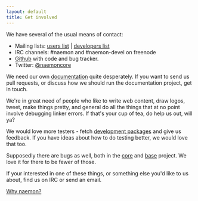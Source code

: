 ```yaml
---
layout: default
title: Get involved
---
```

We have several of the usual means of contact:

 * Mailing lists: [users list](https://www.monitoring-lists.org/list/listinfo/naemon-users/) | [developers list](https://www.monitoring-lists.org/list/listinfo/naemon-dev/)
 * IRC channels: #naemon and #naemon-devel on freenode
 * [Github](https://github.com/naemon) with code and bug tracker.
 * Twitter: [@naemoncore][twitter]

We need our own [documentation](/documentation) quite desperately. If you want to send us pull requests, or discuss how we should run the documentation project, get in touch.

We're in great need of people who like to write web content, draw logos, tweet, make things pretty, and general do all the things that at no point involve debugging linker errors. If that's your cup of tea, do help us out, will ya?

We would love more testers - fetch [development packages](/download) and give us feedback. If you have ideas about how to do testing better, we would love that too.

Supposedly there are bugs as well, both in the [core] and [base] project. We love it for there to be fewer of those.

If your interested in one of these things, or something else you'd like to us about, find us on IRC or send an email.

[Why naemon?][why]

[core]: https://github.com/naemon/naemon-core/issues
[base]: https://github.com/naemon/naemon/issues
[why]: /project.html
[twitter]: https://twitter.com/naemoncore
